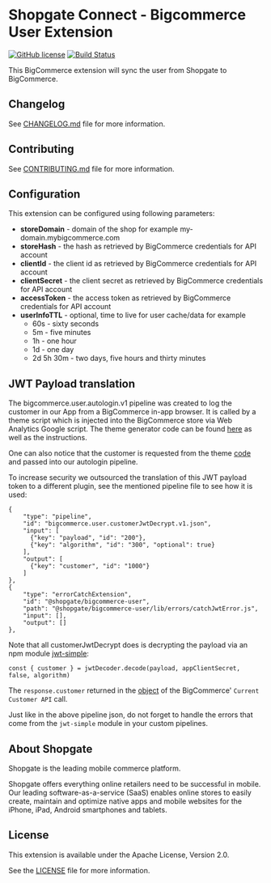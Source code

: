 # Shopgate Connect - Bigcommerce User Extension

[![GitHub license](http://dmlc.github.io/img/apache2.svg)](LICENSE)
[![Build Status](https://travis-ci.org/shopgate/ext-bigcommerce-user.svg?branch=master)](https://travis-ci.org/shopgate/ext-bigcommerce-user)

This BigCommerce extension will sync the user from Shopgate to BigCommerce.

## Changelog

See [CHANGELOG.md](CHANGELOG.md) file for more information.

## Contributing

See [CONTRIBUTING.md](docs/CONTRIBUTING.md) file for more information.

## Configuration
This extension can be configured using following parameters:
* **storeDomain** - domain of the shop for example my-domain.mybigcommerce.com
* **storeHash** - the hash as retrieved by BigCommerce credentials for API account
* **clientId** - the client id as retrieved by BigCommerce credentials for API account
* **clientSecret** - the client secret as retrieved by BigCommerce credentials for API account
* **accessToken** - the access token as retrieved by BigCommerce credentials for API account
* **userInfoTTL** - optional, time to live for user cache/data for example
    * 60s - sixty seconds
    * 5m - five minutes
    * 1h - one hour
    * 1d - one day 
    * 2d 5h 30m - two days, five hours and thirty minutes 

## JWT Payload translation
The bigcommerce.user.autologin.v1 pipeline was created to log the customer in our App from a BigCommerce in-app browser. 
It is called by a theme script which is injected into the BigCommerce store via Web Analytics Google script.
The theme generator code can be found [here](https://github.com/shopgate/bigcommerce-js) as well as the instructions.

One can also notice that the customer is requested from the theme 
[code](https://github.com/shopgate/bigcommerce-js/blob/ff923770a1842184547413425b909b27a103c071/src/modules/app_event_subscribers/autologin.js#L20) 
and passed into our autologin pipeline.

To increase security we outsourced the translation of this JWT payload token to a different plugin, 
see the mentioned pipeline file to see how it is used:
```$xslt
{
    "type": "pipeline",
    "id": "bigcommerce.user.customerJwtDecrypt.v1.json",
    "input": [
      {"key": "payload", "id": "200"},
      {"key": "algorithm", "id": "300", "optional": true}
    ],
    "output": [
      {"key": "customer", "id": "1000"}
    ]
},
{
    "type": "errorCatchExtension",
    "id": "@shopgate/bigcommerce-user",
    "path": "@shopgate/bigcommerce-user/lib/errors/catchJwtError.js",
    "input": [],
    "output": []
},
```
Note that all customerJwtDecrypt does is decrypting the payload via an 
npm module [jwt-simple](https://www.npmjs.com/package/jwt-simple):
```$xslt
const { customer } = jwtDecoder.decode(payload, appClientSecret, false, algorithm)
```
The `response.customer` returned in the 
[object](https://developer.bigcommerce.com/api-docs/customers/current-customer-api) of the BigCommerce' 
`Current Customer API` call.

Just like in the above pipeline json, do not forget to handle the errors that come from the `jwt-simple` module 
in your custom pipelines.

## About Shopgate

Shopgate is the leading mobile commerce platform.

Shopgate offers everything online retailers need to be successful in mobile. Our leading
software-as-a-service (SaaS) enables online stores to easily create, maintain and optimize native
apps and mobile websites for the iPhone, iPad, Android smartphones and tablets.

## License

This extension is available under the Apache License, Version 2.0.

See the [LICENSE](./LICENSE) file for more information.
